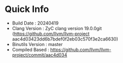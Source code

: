 # Quick Info
* Build Date : 20240419
* Clang Version : ZyC clang version 19.0.0git (https://github.com/llvm/llvm-project aac4d03423dd6b7bdef0f2eb03c570f3e2ca6630)
* Binutils Version : master
* Compiled Based : https://github.com/llvm/llvm-project/commit/aac4d034

